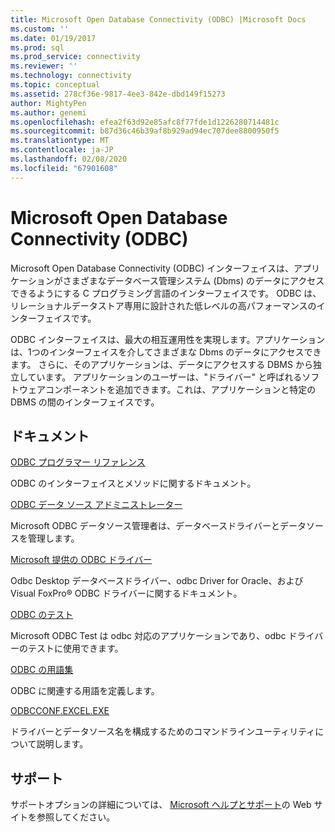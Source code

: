 ```yaml
---
title: Microsoft Open Database Connectivity (ODBC) |Microsoft Docs
ms.custom: ''
ms.date: 01/19/2017
ms.prod: sql
ms.prod_service: connectivity
ms.reviewer: ''
ms.technology: connectivity
ms.topic: conceptual
ms.assetid: 278cf36e-9817-4ee3-842e-dbd149f15273
author: MightyPen
ms.author: genemi
ms.openlocfilehash: efea2f63d92e85afc8f77fde1d1226280714481c
ms.sourcegitcommit: b87d36c46b39af8b929ad94ec707dee8800950f5
ms.translationtype: MT
ms.contentlocale: ja-JP
ms.lasthandoff: 02/08/2020
ms.locfileid: "67901608"
---
```

# <a name="microsoft-open-database-connectivity-odbc"></a>Microsoft Open Database Connectivity (ODBC)
Microsoft Open Database Connectivity (ODBC) インターフェイスは、アプリケーションがさまざまなデータベース管理システム (Dbms) のデータにアクセスできるようにする C プログラミング言語のインターフェイスです。 ODBC は、リレーショナルデータストア専用に設計された低レベルの高パフォーマンスのインターフェイスです。  
  
 ODBC インターフェイスは、最大の相互運用性を実現します。アプリケーションは、1つのインターフェイスを介してさまざまな Dbms のデータにアクセスできます。 さらに、そのアプリケーションは、データにアクセスする DBMS から独立しています。 アプリケーションのユーザーは、"ドライバー" と呼ばれるソフトウェアコンポーネントを追加できます。これは、アプリケーションと特定の DBMS の間のインターフェイスです。  
  
## <a name="documentation"></a>ドキュメント  
 [ODBC プログラマー リファレンス](../odbc/reference/odbc-programmer-s-reference.md)  
  
 ODBC のインターフェイスとメソッドに関するドキュメント。  
  
 [ODBC データ ソース アドミニストレーター](../odbc/admin/odbc-data-source-administrator.md)  
  
 Microsoft ODBC データソース管理者は、データベースドライバーとデータソースを管理します。  
  
 [Microsoft 提供の ODBC ドライバー](../odbc/microsoft/microsoft-supplied-odbc-drivers.md)  
  
 Odbc Desktop データベースドライバー、odbc Driver for Oracle、および Visual FoxPro® ODBC ドライバーに関するドキュメント。  
  
 [ODBC のテスト](../odbc/odbc-test.md)  
  
 Microsoft ODBC Test は odbc 対応のアプリケーションであり、odbc ドライバーのテストに使用できます。  
  
 [ODBC の用語集](../odbc/odbc-glossary.md)  
  
 ODBC に関連する用語を定義します。  
  
 [ODBCCONF.EXCEL.EXE](../odbc/odbcconf-exe.md)  
  
 ドライバーとデータソース名を構成するためのコマンドラインユーティリティについて説明します。  
  
## <a name="support"></a>サポート  
 サポートオプションの詳細については、 [Microsoft ヘルプとサポート](https://go.microsoft.com/fwlink?linkid=5521)の Web サイトを参照してください。
